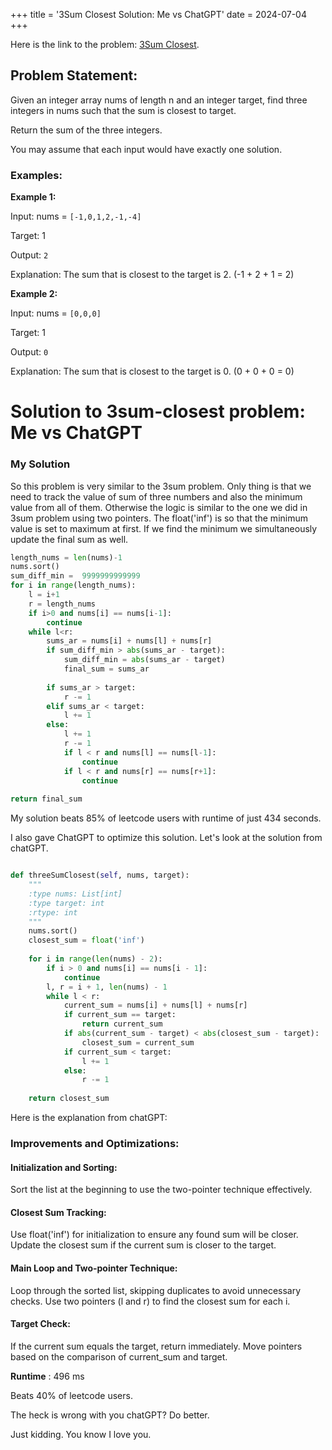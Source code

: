 +++
title = '3Sum Closest Solution: Me vs ChatGPT'
date = 2024-07-04
+++


Here is the link to the problem: [3Sum Closest](https://leetcode.com/problems/3sum-closest/description/).

## Problem Statement:

Given an integer array nums of length n and an integer target, find three integers in nums such that the sum is closest to target.

Return the sum of the three integers.

You may assume that each input would have exactly one solution.


### Examples:

**Example 1:**

Input: nums = `[-1,0,1,2,-1,-4]`

Target: 1

Output: `2`


Explanation: The sum that is closest to the target is 2. (-1 + 2 + 1 = 2)

**Example 2:**

Input: nums = `[0,0,0]`

Target: 1

Output: `0`

Explanation: The sum that is closest to the target is 0. (0 + 0 + 0 = 0)


# Solution to 3sum-closest problem: Me vs ChatGPT 


### My Solution 

So this problem is very similar to the 3sum problem. Only thing is that we need to track the value of sum of three numbers and also the minimum value from all of them. Otherwise the logic is similar to the one we did in 3sum problem using two pointers.
The float('inf') is so that the minimum value is set to maximum at first. If we find the minimum we simultaneously update the final sum as well. 

```python
length_nums = len(nums)-1
nums.sort()
sum_diff_min =  9999999999999
for i in range(length_nums):
    l = i+1
    r = length_nums
    if i>0 and nums[i] == nums[i-1]:
        continue
    while l<r:
        sums_ar = nums[i] + nums[l] + nums[r]
        if sum_diff_min > abs(sums_ar - target):
            sum_diff_min = abs(sums_ar - target)
            final_sum = sums_ar
        
        if sums_ar > target:
            r -= 1
        elif sums_ar < target:
            l += 1
        else:
            l += 1
            r -= 1
            if l < r and nums[l] == nums[l-1]:
                continue
            if l < r and nums[r] == nums[r+1]:
                continue
            
return final_sum
```
My solution beats 85% of leetcode users with runtime of just 434 seconds.


I also gave ChatGPT to optimize this solution. Let's look at the solution from chatGPT.

```python

def threeSumClosest(self, nums, target):
    """
    :type nums: List[int]
    :type target: int
    :rtype: int
    """
    nums.sort()
    closest_sum = float('inf')
    
    for i in range(len(nums) - 2):
        if i > 0 and nums[i] == nums[i - 1]:
            continue
        l, r = i + 1, len(nums) - 1
        while l < r:
            current_sum = nums[i] + nums[l] + nums[r]
            if current_sum == target:
                return current_sum
            if abs(current_sum - target) < abs(closest_sum - target):
                closest_sum = current_sum
            if current_sum < target:
                l += 1
            else:
                r -= 1
    
    return closest_sum

```


Here is the explanation from chatGPT:

### Improvements and Optimizations:


#### Initialization and Sorting:

Sort the list at the beginning to use the two-pointer technique effectively.


#### Closest Sum Tracking:

Use float('inf') for initialization to ensure any found sum will be closer.
Update the closest sum if the current sum is closer to the target.

#### Main Loop and Two-pointer Technique:

Loop through the sorted list, skipping duplicates to avoid unnecessary checks.
Use two pointers (l and r) to find the closest sum for each i.

#### Target Check:

If the current sum equals the target, return immediately.
Move pointers based on the comparison of current_sum and target.

**Runtime** : 496 ms

Beats 40% of leetcode users.

The heck is wrong with you chatGPT? Do better.

Just kidding. You know I love you.


